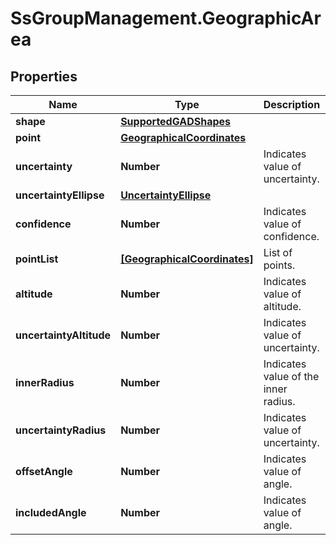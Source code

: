 # SsGroupManagement.GeographicArea

## Properties

Name | Type | Description | Notes
------------ | ------------- | ------------- | -------------
**shape** | [**SupportedGADShapes**](SupportedGADShapes.md) |  | 
**point** | [**GeographicalCoordinates**](GeographicalCoordinates.md) |  | 
**uncertainty** | **Number** | Indicates value of uncertainty. | 
**uncertaintyEllipse** | [**UncertaintyEllipse**](UncertaintyEllipse.md) |  | 
**confidence** | **Number** | Indicates value of confidence. | 
**pointList** | [**[GeographicalCoordinates]**](GeographicalCoordinates.md) | List of points. | 
**altitude** | **Number** | Indicates value of altitude. | 
**uncertaintyAltitude** | **Number** | Indicates value of uncertainty. | 
**innerRadius** | **Number** | Indicates value of the inner radius. | 
**uncertaintyRadius** | **Number** | Indicates value of uncertainty. | 
**offsetAngle** | **Number** | Indicates value of angle. | 
**includedAngle** | **Number** | Indicates value of angle. | 


